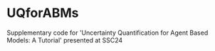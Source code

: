 # UQforABMs
Supplementary code for 'Uncertainty Quantification for Agent Based Models: A Tutorial' presented at SSC24
